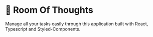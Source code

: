 # 👋 Room Of Thoughts

Manage all your tasks easily through this application built with React, Typescript and Styled-Components.
